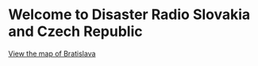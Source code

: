 #  

# Welcome to Disaster Radio Slovakia and Czech Republic

[View the map of Bratislava](https://osm.quelltextlich.at/viewer-js.html?kml_url=https://raw.githubusercontent.com/DisasterRadioSKCZ/DisasterRadioSKCZ.github.io/main/disaster-radio-map-bratislava.kml)
